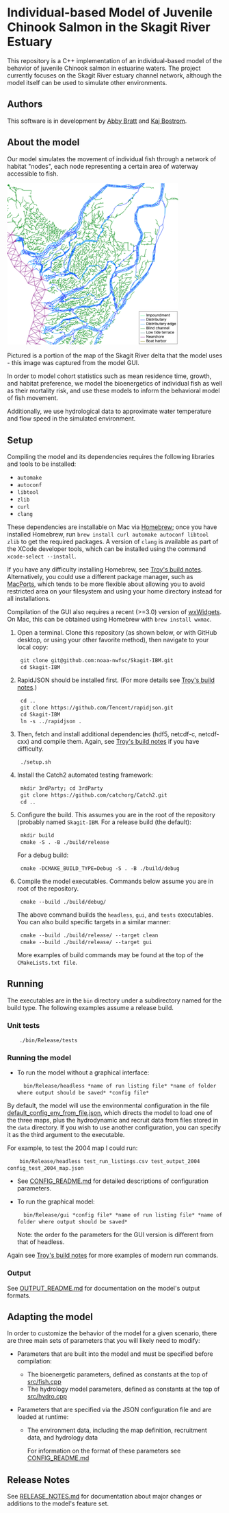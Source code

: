 
# Individual-based Model of Juvenile Chinook Salmon in the Skagit River Estuary

This repository is a C++ implementation of an individual-based model of the behavior of juvenile Chinook salmon in estuarine waters. The project currently focuses on the Skagit River estuary channel network, although the model itself can be used to simulate other environments.

## Authors

This software is in development by [Abby Bratt](https://github.com/aebratt) and [Kaj Bostrom](https://github.com/alephic).

## About the model

Our model simulates the movement of individual fish through a network of habitat "nodes", each node representing a certain area of waterway accessible to fish.

<img src="map_example.png" width=400>

Pictured is a portion of the map of the Skagit River delta that the model uses - this image was captured from the model GUI.

In order to model cohort statistics such as mean residence time, growth, and habitat preference, we model the bioenergetics of individual fish as well as their mortality risk, and use these models to inform the behavioral model of fish movement. 

Additionally, we use hydrological data to approximate water temperature and flow speed in the simulated environment.

## Setup

Compiling the model and its dependencies requires the following libraries and tools to be installed:

- `automake`
- `autoconf`
- `libtool`
- `zlib`
- `curl`
- `clang`

These dependencies are installable on Mac via [Homebrew](https://brew.sh); once you have installed Homebrew, run `brew install curl automake autoconf libtool zlib` to get the required packages. A version of `clang` is available as part of the XCode developer tools, which can be installed using the command `xcode-select --install`.

If you have any difficulty installing Homebrew, see [Troy's build notes](troys_build_notes.md). Alternatively, you could use a different package manager, such as [MacPorts](https://www.macports.org/), which tends to 
be more flexible about allowing you to avoid restricted area on your filesystem and using your home directory instead for all installations.

Compilation of the GUI also requires a recent (>=3.0) version of [wxWidgets](https://www.wxwidgets.org). On Mac, this can be obtained using Homebrew with `brew install wxmac`.

1. Open a terminal. Clone this repository (as shown below, or with GitHub desktop, or using your other favorite method), then navigate to your local copy:

        git clone git@github.com:noaa-nwfsc/Skagit-IBM.git 
        cd Skagit-IBM

1. RapidJSON should be installed first. (For more details see [Troy's build notes](troys_build_notes.md).)

        cd ..
        git clone https://github.com/Tencent/rapidjson.git
        cd Skagit-IBM
        ln -s ../rapidjson .

1. Then, fetch and install additional dependencies (hdf5, netcdf-c, netcdf-cxx) and compile them. Again, see [Troy's build notes](troys_build_notes.md) if you have difficulty.

        ./setup.sh

1. Install the Catch2 automated testing framework:

        mkdir 3rdParty; cd 3rdParty
        git clone https://github.com/catchorg/Catch2.git
        cd ..

1. Configure the build. This assumes you are in the root of the repository (probably named `Skagit-IBM`. For a release build (the default):

        mkdir build
        cmake -S . -B ./build/release

    For a debug build:     

        cmake -DCMAKE_BUILD_TYPE=Debug -S . -B ./build/debug

1. Compile the model executables. Commands below assume you are in root of the repository.

        cmake --build ./build/debug/

   The above command builds the `headless`, `gui`, and `tests` executables. You can also build specific targets in a similar manner:

        cmake --build ./build/release/ --target clean
        cmake --build ./build/release/ --target gui

   More examples of build commands may be found at the top of the `CMakeLists.txt file`.

## Running
The executables are in the `bin` directory under a subdirectory named for the build type. The following examples assume a
release build.
### Unit tests

        ./bin/Release/tests

### Running the model

- To run the model without a graphical interface:
        
        bin/Release/headless *name of run listing file* *name of folder where output should be saved* *config file*
        
By default, the model will use the environmental configuration in the file [default_config_env_from_file.json](default_config_env_from_file.json), 
which directs the model to load one of the three maps, plus the hydrodynamic and recruit data from files stored in the 
`data` directory. If you wish to use another configuration, you can specify it as the third argument to the executable.
        
For example, to test the 2004 map I could run:
  
        bin/Release/headless test_run_listings.csv test_output_2004 config_test_2004_map.json

- See [CONFIG_README.md](CONFIG_README.md) for detailed descriptions of configuration parameters.

- To run the graphical model:

        bin/Release/gui *config file* *name of run listing file* *name of folder where output should be saved*
    Note: the order fo the parameters for the GUI version is different from that of headless.

Again see [Troy's build notes](troys_build_notes.md) for more examples of modern run commands.

### Output

See [OUTPUT_README.md](OUTPUT_README.md) for documentation on the model's output formats.

## Adapting the model

In order to customize the behavior of the model for a given scenario, there are three main sets of parameters that you will likely
need to modify:

- Parameters that are built into the model and must be specified before compilation:
    - The bioenergetic parameters, defined as constants at the top of [src/fish.cpp](src/fish.cpp)
    - The hydrology model parameters, defined as constants at the top of [src/hydro.cpp](src/hydro.cpp)

- Parameters that are specified via the JSON configuration file and are loaded at runtime:
    - The environment data, including the map definition, recruitment data, and hydrology data
    
        For information on the format of these parameters see [CONFIG_README.md](CONFIG_README.md)

## Release Notes

See [RELEASE_NOTES.md](RELEASE_NOTES.md) for documentation about major changes or additions to the model's feature set. 


